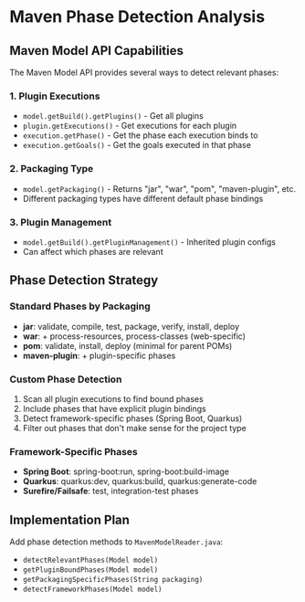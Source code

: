 # Maven Phase Detection Analysis

## Maven Model API Capabilities

The Maven Model API provides several ways to detect relevant phases:

### 1. Plugin Executions
- `model.getBuild().getPlugins()` - Get all plugins
- `plugin.getExecutions()` - Get executions for each plugin  
- `execution.getPhase()` - Get the phase each execution binds to
- `execution.getGoals()` - Get the goals executed in that phase

### 2. Packaging Type
- `model.getPackaging()` - Returns "jar", "war", "pom", "maven-plugin", etc.
- Different packaging types have different default phase bindings

### 3. Plugin Management
- `model.getBuild().getPluginManagement()` - Inherited plugin configs
- Can affect which phases are relevant

## Phase Detection Strategy

### Standard Phases by Packaging
- **jar**: validate, compile, test, package, verify, install, deploy
- **war**: + process-resources, process-classes (web-specific)
- **pom**: validate, install, deploy (minimal for parent POMs)
- **maven-plugin**: + plugin-specific phases

### Custom Phase Detection
1. Scan all plugin executions to find bound phases
2. Include phases that have explicit plugin bindings
3. Detect framework-specific phases (Spring Boot, Quarkus)
4. Filter out phases that don't make sense for the project type

### Framework-Specific Phases
- **Spring Boot**: spring-boot:run, spring-boot:build-image
- **Quarkus**: quarkus:dev, quarkus:build, quarkus:generate-code  
- **Surefire/Failsafe**: test, integration-test phases

## Implementation Plan

Add phase detection methods to `MavenModelReader.java`:
- `detectRelevantPhases(Model model)`
- `getPluginBoundPhases(Model model)` 
- `getPackagingSpecificPhases(String packaging)`
- `detectFrameworkPhases(Model model)`